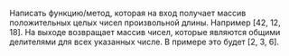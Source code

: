 Написать функцию/метод, которая на вход получает массив положительных целых чисел произвольной длины. 
Например [42, 12, 18]. На выходе возвращает массив чисел, которые являются общими делителями для всех указанных числе. В примере это будет [2, 3, 6].
